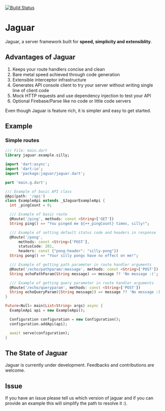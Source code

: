 [![Build Status](https://travis-ci.org/Jaguar-dart/jaguar.svg?branch=master)](https://travis-ci.org/Jaguar-dart/jaguar)

# Jaguar

Jaguar, a server framework built for **speed, simplicity and extensiblity**.

## Advantages of Jaguar

1. Keeps your route handlers concise and clean
2. Bare metal speed achieved through code generation
3. Extensible interceptor infrastructure
4. Generates API console client to try your server without writing single 
line of client code
5. Mock HTTP requests and use dependency injection to test your API
6. Optional Firebase/Parse like no code or little code servers

Even though Jaguar is feature rich, it is simpler and easy to get started.

## Example

### Simple routes

```dart
/// File: main.dart
library jaguar.example.silly;

import 'dart:async';
import 'dart:io';
import 'package:jaguar/jaguar.dart';

part 'main.g.dart';

/// Example of basic API class
@Api(path: '/api')
class ExampleApi extends _$JaguarExampleApi {
  int _pingCount = 0;

  /// Example of basic route
  @Route('/ping', methods: const <String>['GET'])
  String ping() => "You pinged me ${++_pingCount} times, silly!";

  /// Example of setting default status code and headers in response
  @Route('/pong',
      methods: const <String>['POST'],
      statusCode: 201,
      headers: const {"pong-header": "silly-pong"})
  String pong() => "Your silly pongs have no effect on me!";

  /// Example of getting path parameter in route handler arguments
  @Route('/echo/pathparam/:message', methods: const <String>['POST'])
  String echoPathParam(String message) => message ?? 'No message :(';

  /// Example of getting query parameter in route handler arguments
  @Route('/echo/queryparam', methods: const <String>['POST'])
  String echoQueryParam({String message}) => message ?? 'No message :(';
}

Future<Null> main(List<String> args) async {
  ExampleApi api = new ExampleApi();

  Configuration configuration = new Configuration();
  configuration.addApi(api);

  await serve(configuration);
}
```

## The State of Jaguar

Jaguar is currently under development. Feedbacks and contributions are welcome.

## Issue

If you have an issue please tell us which version of jaguar and if you can provide
an example this will simplify the path to resolve it :).
